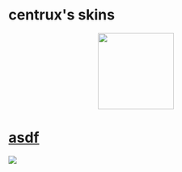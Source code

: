 # centrux's skins
<p align="center">
<a href="https://osu.ppy.sh/users/5426769">
  <img src="https://a.ppy.sh/5426769"  
       width="150"
       height="150"></a>

  # [asdf](https://drive.google.com/file/d/1J6p_pavHMGszWg8C42c303vbOuRC-mZ6/view)
[![](https://cdn.discordapp.com/attachments/689426989345669144/1097902185737629716/centrux.jpeg)](https://drive.google.com/file/d/1J6p_pavHMGszWg8C42c303vbOuRC-mZ6/view)
